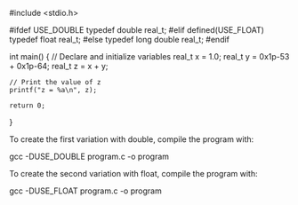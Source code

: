 

#include <stdio.h>

#ifdef USE_DOUBLE
    typedef double real_t;
#elif defined(USE_FLOAT)
    typedef float real_t;
#else
    typedef long double real_t;
#endif

int main() {
    // Declare and initialize variables
    real_t x = 1.0;
    real_t y = 0x1p-53 + 0x1p-64;
    real_t z = x + y;

    // Print the value of z
    printf("z = %a\n", z);

    return 0;
}

To create the first variation with double, compile the program with:

gcc -DUSE_DOUBLE program.c -o program

To create the second variation with float, compile the program with:

gcc -DUSE_FLOAT program.c -o program
